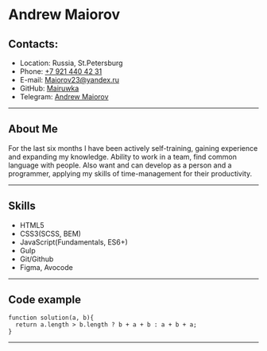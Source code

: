 # Andrew Maiorov  

## Contacts:
* Location: Russia, St.Petersburg
 * Phone: [+7 921 440 42 31](+79214404231)
 * E-mail: [Maiorov23@yandex.ru](Maiorov23@yandex.ru)
 * GitHub: [Mairuwka](https://github.com/Mairuwka)
 * Telegram: [Andrew Maiorov](https://t.me/Mairuwka)
<hr>

## About Me
For the last six months I have been actively self-training, gaining experience and expanding my knowledge. Ability to work in a team, find common language with people. Also want and can develop as a person and a programmer, applying my skills of time-management for their productivity.
<hr>

## Skills
* HTML5
* CSS3(SCSS, BEM)
* JavaScript(Fundamentals, ES6+)
* Gulp
* Git/Github
* Figma, Avocode
<hr>

## Code example
```
function solution(a, b){
  return a.length > b.length ? b + a + b : a + b + a;
}
```
<hr>
